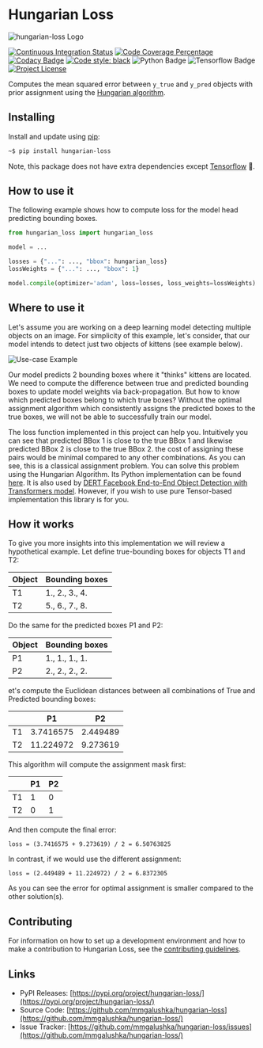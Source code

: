 # Hungarian Loss

![hungarian-loss Logo](https://github.com/mmgalushka/hungarian-loss/blob/main/docs/logo.png?raw=true)

[![Continuous Integration Status](https://github.com/mmgalushka/hungarian-loss/workflows/CI/badge.svg)](https://github.com/mmgalushka/hungarian-loss/actions)
[![Code Coverage Percentage](https://codecov.io/gh/mmgalushka/hungarian-loss/branch/main/graphs/badge.svg)](https://codecov.io/gh/mmgalushka/hungarian-loss)
[![Codacy Badge](https://app.codacy.com/project/badge/Grade/31d756c1ee8b4b78b44fcfd77d7305ab)](https://www.codacy.com/gh/mmgalushka/hungarian-loss/dashboard?utm_source=github.com&amp;utm_medium=referral&amp;utm_content=mmgalushka/hungarian-loss&amp;utm_campaign=Badge_Grade)
[![Code style: black](https://img.shields.io/badge/code%20style-black-000000.svg)](https://github.com/psf/black)
![Python Badge](https://img.shields.io/badge/Python-%3E%3D3.6-blue)
![Tensorflow Badge](https://img.shields.io/badge/tensorflow-%3E%3D2.5.0-blue)
[![Project License](https://img.shields.io/badge/License-MIT-blue.svg)](https://github.com/mmgalushka/hungarian-loss/blob/main/LICENSE)

Computes the mean squared error between `y_true` and `y_pred` objects with prior assignment using the [Hungarian algorithm](https://en.wikipedia.org/wiki/Hungarian_algorithm).

## Installing

Install and update using [pip](https://pip.pypa.io/en/stable/quickstart/):

```bash
~$ pip install hungarian-loss
```

Note, this package does not have extra dependencies except [Tensorflow](https://www.tensorflow.org/) :tada:.

## How to use it

The following example shows how to compute loss for the model head predicting bounding boxes.

```Python
from hungarian_loss import hungarian_loss

model = ...

losses = {"...": ..., "bbox": hungarian_loss}
lossWeights = {"...": ..., "bbox": 1}

model.compile(optimizer='adam', loss=losses, loss_weights=lossWeights)

```

## Where to use it

Let's assume you are working on a deep learning model detecting multiple objects on an image. For simplicity of this example, let's consider, that our model intends to detect just two objects of kittens (see example below).

![Use-case Example](https://github.com/mmgalushka/hungarian-loss/blob/main/docs/example.png?raw=true)

Our model predicts 2 bounding boxes where it "thinks"  kittens are located. We need to compute the difference between true and predicted bounding boxes to update model weights via back-propagation. But how to know which predicted boxes belong to which true boxes? Without the optimal assignment algorithm which consistently assigns the predicted boxes to the true boxes, we will not be able to successfully train our model.

The loss function implemented in this project can help you. Intuitively you can see that predicted BBox 1 is close to the true BBox 1 and likewise predicted BBox 2 is close to the true BBox 2. the cost of assigning these pairs would be minimal compared to any other combinations. As you can see, this is a classical assignment problem. You can solve this problem using the Hungarian Algorithm. Its Python implementation can be found [here](https://docs.scipy.org/doc/scipy-0.18.1/reference/generated/scipy.optimize.linear_sum_assignment.html). It is also used by [DERT Facebook End-to-End Object Detection with Transformers model](https://github.com/facebookresearch/detr). However, if you wish to use pure Tensor-based implementation this library is for you.

## How it works

To give you more insights into this implementation we will review a hypothetical example. Let define true-bounding boxes for objects T1 and T2:

| Object | Bounding boxes |
|--------|----------------|
| T1     | 1., 2., 3., 4. |
| T2     | 5., 6., 7., 8. |

Do the same for the predicted boxes P1 and P2:

| Object | Bounding boxes |
|--------|----------------|
| P1     | 1., 1., 1., 1. |
| P2     | 2., 2., 2., 2. |

et's compute the Euclidean distances between all combinations of True and Predicted bounding boxes:

|    | P1        | P2       |
|----|-----------|----------|
| T1 | 3.7416575 | 2.449489 |
| T2 | 11.224972 | 9.273619 |

This algorithm will compute the assignment mask first:

|    | P1 | P2 |
|----|----|----|
| T1 | 1  | 0  |
| T2 | 0  | 1  |

And then compute the final error:

`loss = (3.7416575 + 9.273619) / 2 = 6.50763825`

In contrast, if we would use the different assignment:

`loss = (2.449489 + 11.224972) / 2 = 6.8372305`

As you can see the error for optimal assignment is smaller compared to the other solution(s).

## Contributing

For information on how to set up a development environment and how to make a contribution to Hungarian Loss, see the [contributing guidelines](CONTRIBUTING.md).

## Links

- PyPI Releases: [https://pypi.org/project/hungarian-loss/](https://pypi.org/project/hungarian-loss/)
- Source Code: [https://github.com/mmgalushka/hungarian-loss](https://github.com/mmgalushka/hungarian-loss/)
- Issue Tracker: [https://github.com/mmgalushka/hungarian-loss/issues](https://github.com/mmgalushka/hungarian-loss/)
